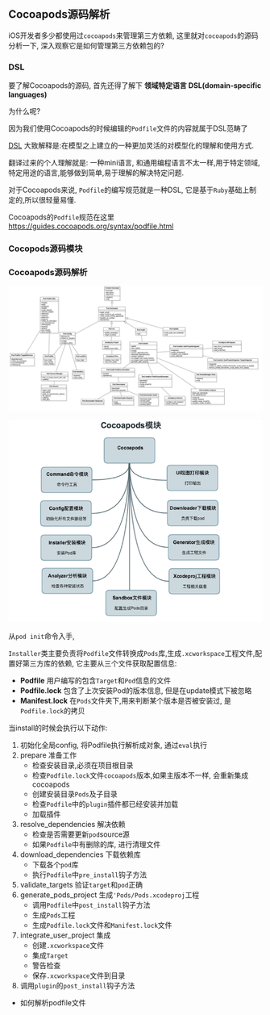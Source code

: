 ## Cocoapods源码解析

iOS开发者多少都使用过`cocoapods`来管理第三方依赖, 这里就对`cocoapods`的源码分析一下, 深入观察它是如何管理第三方依赖包的?

### DSL

要了解Cocoapods的源码, 首先还得了解下 **领域特定语言 DSL(domain-specific languages)**

为什么呢?

因为我们使用Cocoapods的时候编辑的`Podfile`文件的内容就属于DSL范畴了

[DSL](https://en.wikipedia.org/wiki/Domain-specific_language) 大致解释是:在模型之上建立的一种更加灵活的对模型化的理解和使用方式.

翻译过来的个人理解就是: 一种mini语言, 和通用编程语言不太一样,用于特定领域, 特定用途的语言,能够做到简单,易于理解的解决特定问题.

对于Cocoapods来说, `Podfile`的编写规范就是一种DSL, 它是基于`Ruby`基础上制定的,所以很轻量易懂.

Cocoapods的`Podfile`规范在这里 https://guides.cocoapods.org/syntax/podfile.html

### Cocopods源码模块



### Cocoapods源码解析


![](../images/cocoapods_uml.png)

![](../images/cocoapods_module.png)

从`pod init`命令入手, 

`Installer`类主要负责将`Podfile`文件转换成`Pods`库,生成`.xcworkspace`工程文件,配置好第三方库的依赖, 它主要从三个文件获取配置信息:

- **Podfile**   用户编写的包含`Target`和`Pod`信息的文件
- **Podfile.lock** 包含了上次安装Pod的版本信息, 但是在update模式下被忽略
- **Manifest.lock** 在`Pods`文件夹下,用来判断某个版本是否被安装过, 是`Podfile.lock`的拷贝

当install的时候会执行以下动作:

1. 初始化全局config, 将Podfile执行解析成对象, 通过`eval`执行
2. prepare 准备工作
	- 检查安装目录,必须在项目根目录
	- 检查`Podfile.lock`文件`cocoapods`版本,如果主版本不一样, 会重新集成cocoapods
	- 创建安装目录`Pods`及子目录
	- 检查`Podfile`中的`plugin`插件都已经安装并加载
	- 加载插件
3. resolve_dependencies 解决依赖
	- 检查是否需要更新`pod`source源
	- 如果`Podfile`中有删除的库, 进行清理文件
4. download_dependencies 下载依赖库
	- 下载各个`pod`库
	- 执行`Podfile`中`pre_install`钩子方法
5. validate_targets 验证`target`和`pod`正确
6. generate_pods_project 生成`'Pods/Pods.xcodeproj`工程
	- 调用`Podfile`中`post_install`钩子方法
	- 生成`Pods`工程
	- 生成`Podfile.lock`文件和`Manifest.lock`文件
7. integrate_user_project 集成
	- 创建`.xcworkspace`文件
	- 集成`Target`
	- 警告检查
	- 保存`.xcworkspace`文件到目录
8. 调用`plugin`的`post_install`钩子方法


- 如何解析podfile文件


